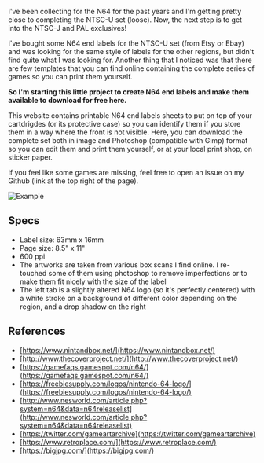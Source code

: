 I've been collecting for the N64 for the past years and I'm getting pretty close to completing the NTSC-U set (loose). Now, the next step is to get into the NTSC-J and PAL exclusives!

I've bought some N64 end labels for the NTSC-U set (from Etsy or Ebay) and was looking for the same style of labels for the other regions, but didn't find quite what I was looking for. Another thing that I noticed was that there are few templates that you can find online containing the complete series of games so you can print them yourself.

**So I'm starting this little project to create N64 end labels and make them available to download for free here.**

This website contains printable N64 end labels sheets to put on top of your cartdrigdes (or its protective case) so you can identify them if you store them in a way where the front is not visible. Here, you can download the complete set both in image and Photoshop (compatible with Gimp) format so you can edit them and print them yourself, or at your local print shop, on sticker paper.

If you feel like some games are missing, feel free to open an issue on my Github (link at the top right of the page).

![Example](img/example.png)

## Specs

- Label size: 63mm x 16mm
- Page size: 8.5" x 11"
- 600 ppi
- The artworks are taken from various box scans I find online. I re-touched some of them using photoshop to remove imperfections or to make them fit nicely with the size of the label
- The left tab is a slightly altered N64 logo (so it's perfectly centered) with a white stroke on a background of different color depending on the region, and a drop shadow on the right

## References

- [https://www.nintandbox.net/](https://www.nintandbox.net/)
- [http://www.thecoverproject.net/](http://www.thecoverproject.net/)
- [https://gamefaqs.gamespot.com/n64/](https://gamefaqs.gamespot.com/n64/)
- [https://freebiesupply.com/logos/nintendo-64-logo/](https://freebiesupply.com/logos/nintendo-64-logo/)
- [http://www.nesworld.com/article.php?system=n64&data=n64releaselist](http://www.nesworld.com/article.php?system=n64&data=n64releaselist)
- [https://twitter.com/gameartarchive](https://twitter.com/gameartarchive)
- [https://www.retroplace.com/](https://www.retroplace.com/)
- [https://bigjpg.com/](https://bigjpg.com/)
